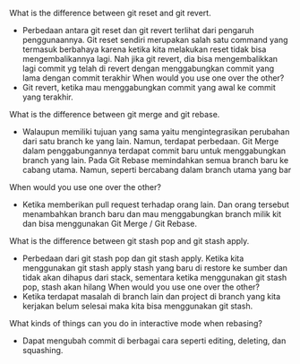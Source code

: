 What is the difference between git reset and git revert. 
- Perbedaan antara git reset dan git revert terlihat dari pengaruh penggunaannya. Git reset sendiri merupakan salah 
satu command yang termasuk berbahaya karena ketika kita melakukan reset tidak bisa mengembalikannya lagi.
Nah jika git revert, dia bisa mengembalikkan lagi commit yg telah di revert dengan menggabungkan commit yang lama
dengan commit terakhir
When would you use one over the other?
- Git revert, ketika mau menggabungkan commit yang awal ke commit yang terakhir.

What is the difference between git merge and git rebase.
- Walaupun memiliki tujuan yang sama yaitu mengintegrasikan perubahan dari satu branch ke yang lain.
Namun, terdapat perbedaan. Git Merge dalam penggabungannya terdapat commit baru untuk menggabungkan branch yang lain.
Pada Git Rebase memindahkan semua branch baru ke cabang utama. Namun, seperti bercabang dalam branch utama yang bar

When would you use one over the other?
- Ketika memberikan pull request terhadap orang lain. Dan orang tersebut menambahkan branch baru dan mau menggabungkan branch
milik kit dan bisa menggunakan Git Merge / Git Rebase.

What is the difference between git stash pop and git stash apply.
- Perbedaan dari git stash pop dan git stash apply. Ketika kita menggunakan git stash apply stash yang baru di restore ke sumber dan tidak akan dihapus dari stack, sementara ketika menggunakan git stash pop, stash akan hilang
When would you use one over the other?
- Ketika terdapat masalah di branch lain dan project di branch yang kita kerjakan belum selesai maka kita bisa menggunakan git stash.

What kinds of things can you do in interactive mode when rebasing?
- Dapat mengubah commit di berbagai cara seperti editing, deleting, dan squashing.
